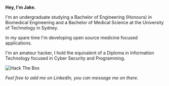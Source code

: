 **Hey, I'm Jake.**

I'm an undergraduate studying a Bachelor of Engineering (Honours) in Biomedical Engineering and a Bachelor of Medical Science at the University of Technology in Sydney.

In my spare time I'm developing open source medicine focused applications.

I'm an amateur hacker, I hold the equivalent of a Diploma in Information Technology focused in Cyber Security and Programming.

![Hack The Box](https://www.hackthebox.eu/badge/image/274312)

_Feel free to add me on LinkedIn, you can message me on there._
